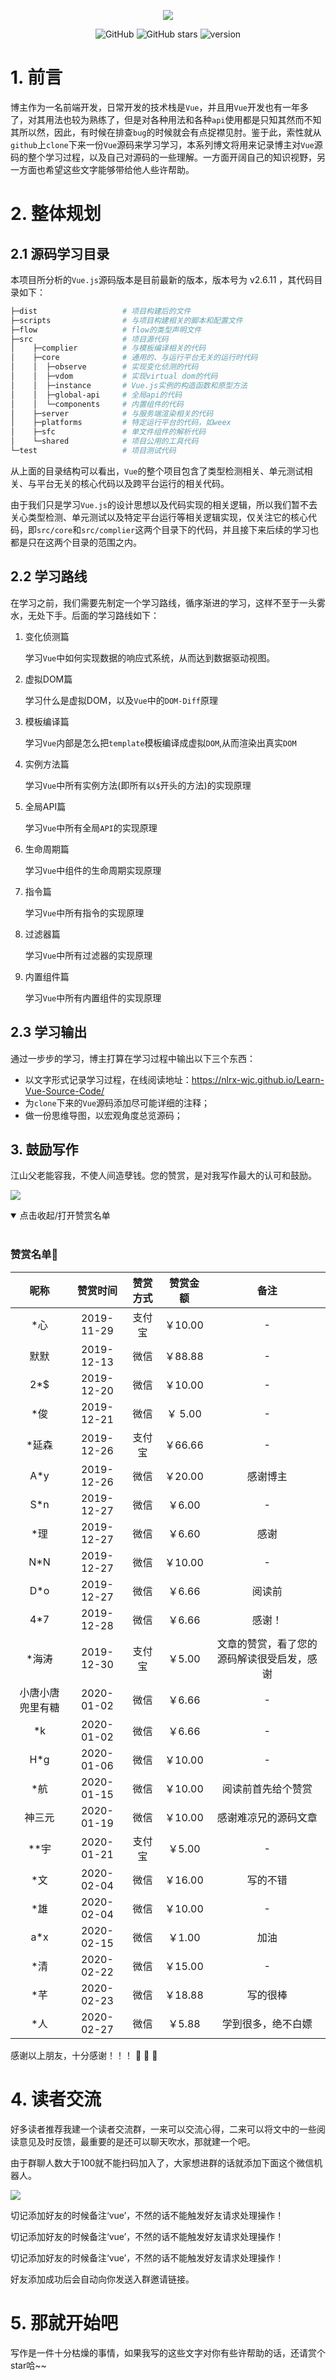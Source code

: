 <p align="center">
   <a href="https://nlrx-wjc.github.io/Learn-Vue-Source-Code/" target="_blank">
      <img src="./logo.jpg"/>
   </a>
</p>

<p align="center">
  <img alt="GitHub" src="https://img.shields.io/github/license/NLRX-WJC/Learn-Vue-Source-Code">
  <img alt="GitHub stars" src="https://img.shields.io/github/stars/NLRX-WJC/Learn-Vue-Source-Code">
  <img alt="version" src=https://img.shields.io/badge/version-v1.0.0-orange">
</p>

# 1. 前言

博主作为一名前端开发，日常开发的技术栈是`Vue`，并且用`Vue`开发也有一年多了，对其用法也较为熟练了，但是对各种用法和各种`api`使用都是只知其然而不知其所以然，因此，有时候在排查`bug`的时候就会有点捉襟见肘。鉴于此，索性就从`github`上`clone`下来一份`Vue`源码来学习学习，本系列博文将用来记录博主对`Vue`源码的整个学习过程，以及自己对源码的一些理解。一方面开阔自己的知识视野，另一方面也希望这些文字能够带给他人些许帮助。

# 2. 整体规划

## 2.1 源码学习目录

本项目所分析的`Vue.js`源码版本是目前最新的版本，版本号为 v2.6.11 ，其代码目录如下：

```bash
├─dist                   # 项目构建后的文件
├─scripts                # 与项目构建相关的脚本和配置文件 
├─flow                   # flow的类型声明文件
├─src                    # 项目源代码
│    ├─complier          # 与模板编译相关的代码
│    ├─core              # 通用的、与运行平台无关的运行时代码
│    │  ├─observe        # 实现变化侦测的代码
│    │  ├─vdom           # 实现virtual dom的代码
│    │  ├─instance       # Vue.js实例的构造函数和原型方法
│    │  ├─global-api     # 全局api的代码
│    │  └─components     # 内置组件的代码
│    ├─server            # 与服务端渲染相关的代码
│    ├─platforms         # 特定运行平台的代码，如weex 
│    ├─sfc               # 单文件组件的解析代码
│    └─shared            # 项目公用的工具代码
└─test                   # 项目测试代码
```

从上面的目录结构可以看出，`Vue`的整个项目包含了类型检测相关、单元测试相关、与平台无关的核心代码以及跨平台运行的相关代码。

由于我们只是学习`Vue.js`的设计思想以及代码实现的相关逻辑，所以我们暂不去关心类型检测、单元测试以及特定平台运行等相关逻辑实现，仅关注它的核心代码，即`src/core`和`src/complier`这两个目录下的代码，并且接下来后续的学习也都是只在这两个目录的范围之内。

## 2.2 学习路线

在学习之前，我们需要先制定一个学习路线，循序渐进的学习，这样不至于一头雾水，无处下手。后面的学习路线如下：

1. 变化侦测篇

   学习`Vue`中如何实现数据的响应式系统，从而达到数据驱动视图。

2. 虚拟DOM篇

   学习什么是虚拟DOM，以及`Vue`中的`DOM-Diff`原理

3. 模板编译篇

   学习`Vue`内部是怎么把`template`模板编译成虚拟`DOM`,从而渲染出真实`DOM`

4. 实例方法篇

   学习`Vue`中所有实例方法(即所有以`$`开头的方法)的实现原理

5. 全局API篇

   学习`Vue`中所有全局`API`的实现原理

6. 生命周期篇

   学习`Vue`中组件的生命周期实现原理

7. 指令篇

   学习`Vue`中所有指令的实现原理

8. 过滤器篇

   学习`Vue`中所有过滤器的实现原理

9. 内置组件篇

   学习`Vue`中所有内置组件的实现原理

## 2.3 学习输出

通过一步步的学习，博主打算在学习过程中输出以下三个东西：

- 以文字形式记录学习过程，在线阅读地址：https://nlrx-wjc.github.io/Learn-Vue-Source-Code/
- 为`clone`下来的`Vue`源码添加尽可能详细的注释；
- 做一份思维导图，以宏观角度总览源码；

## 3. 鼓励写作

江山父老能容我，不使人间造孽钱。您的赞赏，是对我写作最大的认可和鼓励。

![](./pay.png)

<details open=“open”>
 <summary>点击收起/打开赞赏名单</summary>
 <br/>

### 赞赏名单:art:
| 昵称 |  赞赏时间  | 赞赏方式 | 赞赏金额 | 备注 |
| :--: | :--------: | :------: | :------: | :--: |
| *心  | 2019-11-29 |  支付宝  | ￥10.00  |  -   |
| 默默 | 2019-12-13 |   微信   | ￥88.88  |  -   |
| 2*$  | 2019-12-20 |   微信   | ￥10.00  |  -   |
| *俊  | 2019-12-21 |   微信   | ￥ 5.00  |  -   |
| *延森 | 2019-12-26 |  支付宝  | ￥66.66  |    -     |
|  A*y  | 2019-12-26 |   微信   | ￥20.00  | 感谢博主 |
|  S*n  | 2019-12-27 |   微信   |  ￥6.00  |    -     |
| *理 | 2019-12-27 | 微信 | ￥6.60 | 感谢 |
| N*N | 2019-12-27 | 微信 | ￥10.00 | - |
| D*o | 2019-12-27 | 微信 | ￥6.66 | 阅读前 |
| 4*7 | 2019-12-28 | 微信 | ￥6.66 | 感谢！ |
| *海涛 | 2019-12-30 | 支付宝 | ￥5.00 | 文章的赞赏，看了您的源码解读很受启发，感谢 |
| 小唐小唐兜里有糖 | 2020-01-02 | 微信 | ￥6.66 | - |
| *k | 2020-01-02 | 微信 | ￥6.66 | - |
| H*g | 2020-01-06 | 微信 | ￥10.00 | - |
| *航 | 2020-01-15 | 微信 | ￥10.00 | 阅读前首先给个赞赏 |
| 神三元 | 2020-01-19 | 微信 | ￥10.00 | 感谢难凉兄的源码文章 |
| **宇 | 2020-01-21 | 支付宝 | ￥5.00 | - |
| *文 | 2020-02-04 | 微信 | ￥16.00 | 写的不错 |
| *雄 | 2020-02-04 | 微信 | ￥10.00 | - |
| a*x | 2020-02-15 | 微信 | ￥1.00 | 加油 |
| *清 | 2020-02-22 | 微信 | ￥15.00 | - |
| *芊 | 2020-02-23 | 微信 | ￥18.88 | 写的很棒 |
| *人 | 2020-02-27 | 微信 | ￥5.88 | 学到很多，绝不白嫖 |

感谢以上朋友，十分感谢！！！ :pray: :pray: :pray:
</details>

# 4. 读者交流

好多读者推荐我建一个读者交流群，一来可以交流心得，二来可以将文中的一些阅读意见及时反馈，最重要的是还可以聊天吹水，那就建一个吧。

由于群聊人数大于100就不能扫码加入了，大家想进群的话就添加下面这个微信机器人。

![](./CommunicationGroup.jpg)

切记添加好友的时候备注‘vue’，不然的话不能触发好友请求处理操作！

切记添加好友的时候备注‘vue’，不然的话不能触发好友请求处理操作！

切记添加好友的时候备注‘vue’，不然的话不能触发好友请求处理操作！

好友添加成功后会自动向你发送入群邀请链接。

# 5. 那就开始吧

写作是一件十分枯燥的事情，如果我写的这些文字对你有些许帮助的话，还请赏个star哈~~


